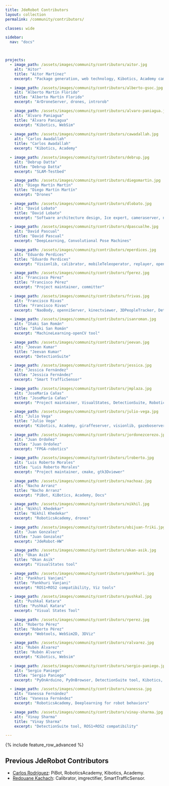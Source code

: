 ```yaml
---
title: JdeRobot Contributors
layout: collection
permalink: /community/contributors/

classes: wide

sidebar:
  nav: "docs"



projects:
  - image_path: /assets/images/community/contributors/aitor.jpg
    alt: "Aitor"
    title: "Aitor Martínez"
    excerpt: "Package generation, web technology, Kibotics, Academy cameraview.js, rgbdviewer.js, uavviewer.js, committer"

  - image_path: /assets/images/community/contributors/alberto-gsoc.jpg
    alt: "Alberto Martín Florido"
    title: "Alberto Martín Florido"
    excerpt: "ArDroneServer, drones, introrob"

  - image_path: /assets/images/community/contributors/alvaro-paniagua.jpg
    alt: "Álvaro Paniagua"
    title: "Álvaro Paniagua"
    excerpt: "Kibotics, WebSim"
  
  - image_path: /assets/images/community/contributors/cawadallah.jpg
    alt: "Carlos Awadallah"
    title: "Carlos Awadallah"
    excerpt: "Kibotics, Academy"

  - image_path: /assets/images/community/contributors/debrup.jpg
    alt: "Debrup Datta"
    title: "Debrup Datta"
    excerpt: "SLAM-Testbed"

  - image_path: /assets/images/community/contributors/diegomartin.jpg
    alt: "Diego Martín Martín"
    title: "Diego Martín Martín"
    excerpt: "Drones"

  - image_path: /assets/images/community/contributors/dlobato.jpg
    alt: "David Lobato"
    title: "David Lobato"
    excerpt: "Software architecture design, Ice expert, cameraserver, neuralFPGA tool"

  - image_path: /assets/images/community/contributors/dpascualhe.jpg
    alt: "David Pascual"
    title: "David Pascual"
    excerpt: "DeepLearning, Convolutional Pose Machines"

  - image_path: /assets/images/community/contributors/eperdices.jpg
    alt: "Eduardo Perdices"
    title: "Eduardo Perdices"
    excerpt: "Visionlib, calibrator, mobileTeleoperator, replayer, opencvdemo, VisualSLAM: slam-SDVL, slam-SD-SLAM"

  - image_path: /assets/images/community/contributors/fperez.jpg
    alt: "Francisco Pérez"
    title: "Francisco Pérez"
    excerpt: "Project maintainer, committer"

  - image_path: /assets/images/community/contributors/frivas.jpg
    alt: "Francisco Rivas"
    title: "Francisco Rivas"
    excerpt: "NaoBody, openniServer, kinectviewer, 3DPeopleTracker, DetectionSuite tool"

  - image_path: /assets/images/community/contributors/isanroman.jpg
    alt: "Iñaki San Román"
    title: "Iñaki San Román"
    excerpt: "MachineLearning-openCV tool"

  - image_path: /assets/images/community/contributors/jeevan.jpg
    alt: "Jeevan Kumar"
    title: "Jeevan Kumar"
    excerpt: "DetectionSuite"

  - image_path: /assets/images/community/contributors/jessica.jpg
    alt: "Jessica Fernández"
    title: "Jessica Fernández"
    excerpt: "Smart TrafficSensor"

  - image_path: /assets/images/community/contributors/jmplaza.jpg
    alt: "JoseMaría Cañas"
    title: "JoseMaría Cañas"
    excerpt: "Project maintainer, VisualStates, DetectionSuite, Robotics-Academy, progeo lib, fuzzylib"

  - image_path: /assets/images/community/contributors/julio-vega.jpg
    alt: "Julio Vega"
    title: "Julio Vega"
    excerpt: "Kibotics, Academy, giraffeserver, visionlib, gazeboserver"

  - image_path: /assets/images/community/contributors/jordonezcerezo.jpg
    alt: "Juan Ordoñez"
    title: "Juan Ordoñez"
    excerpt: "FPGA-robotics"

  - image_path: /assets/images/community/contributors/lroberto.jpg
    alt: "Luis Roberto Morales"
    title: "Luis Roberto Morales"
    excerpt: "Project maintainer, cmake, gtk3Dviewer"

  - image_path: /assets/images/community/contributors/nachoaz.jpg
    alt: "Nacho Arranz"
    title: "Nacho Arranz"
    excerpt: "PiBot, KiBotics, Academy, Docs"

  - image_path: /assets/images/community/contributors/nikhil.jpg
    alt: "Nikhil Khedekar"
    title: "Nikhil Khedekar"
    excerpt: "RoboticsAcademy, drones"

  - image_path: /assets/images/community/contributors/obijuan-friki.jpg
    alt: "Juan Gonzalez"
    title: "Juan Gonzalez"
    excerpt: "JdeRobot-HW"

  - image_path: /assets/images/community/contributors/okan-asik.jpg
    alt: "Okan Asik"
    title: "Okan Asik"
    excerpt: "VisualStates tool"

  - image_path: /assets/images/community/contributors/pankhuri.jpg
    alt: "Pankhuri Vanjani"
    title: "Pankhuri Vanjani"
    excerpt: "ROS1+ROS2 compatibility, Viz tools"

  - image_path: /assets/images/community/contributors/pushkal.jpg
    alt: "Pushkal Katara"
    title: "Pushkal Katara"
    excerpt: "Visual States Tool"

  - image_path: /assets/images/community/contributors/rperez.jpg
    alt: "Roberto Pérez"
    title: "Roberto Pérez"
    excerpt: "Webtools, WebSim2D, 3DViz"

  - image_path: /assets/images/community/contributors/ralvarez.jpg
    alt: "Rubén Álvarez"
    title: "Rubén Álvarez"
    excerpt: "Kibotics, Websim"

  - image_path: /assets/images/community/contributors/sergio-paniego.jpg
    alt: "Sergio Paniego"
    title: "Sergio Paniego"
    excerpt: "PyOnArduino, PyOnBrowser, DetectionSuite tool, Kibotics, Academy"

  - image_path: /assets/images/community/contributors/vanessa.jpg
    alt: "Vanessa Fernández"
    title: "Vanessa Fernández"
    excerpt: "RoboticsAcademy, Deeplearning for robot behaviors"

  - image_path: /assets/images/community/contributors/vinay-sharma.jpg
    alt: "Vinay Sharma"
    title: "Vinay Sharma"
    excerpt: "DetectionSuite tool, ROS1+ROS2 compatibility"

---
```



{% include feature_row_advanced %}

## Previous JdeRobot Contributors

- [Carlos Rodríguez](https://github.com/crodriguezgarci): PiBot, RoboticsAcademy, Kibotics, Academy.
- [Redouane Kachach](): Calibrator, imgrectifier, SmartTrafficSensor.